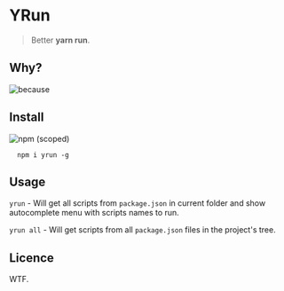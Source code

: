 # YRun

> Better **yarn run**. 

## Why?
![because](https://cloud.githubusercontent.com/assets/736697/25096798/4442a926-23bb-11e7-9b44-3b33aad32299.gif)

## Install

![npm (scoped)](https://img.shields.io/npm/v/yrun.svg?maxAge=86400)

```
  npm i yrun -g
```


## Usage 

`yrun` - Will get all scripts from `package.json` in current folder and show autocomplete menu with scripts names to run.

`yrun all` - Will get scripts from all `package.json` files in the project's tree.

## Licence

WTF.